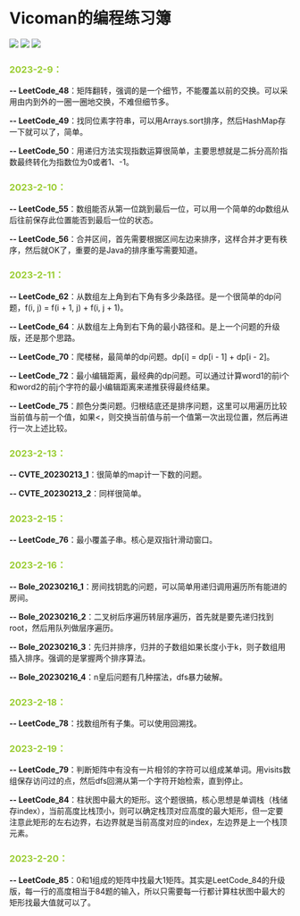 # Vicoman的编程练习簿 

![](https://img.shields.io/badge/lanuage-Java-orange) ![](https://img.shields.io/badge/license-MIT-blue) ![](https://img.shields.io/badge/platform-leetcode-green)

### **<font color=YellowGreen >2023-2-9：</font>**

**-- LeetCode_48**：矩阵翻转，强调的是一个细节，不能覆盖以前的交换。可以采用由内到外的一圈一圈地交换，不难但细节多。

**-- LeetCode_49**：找同位素字符串，可以用Arrays.sort排序，然后HashMap存一下就可以了，简单。

**-- LeetCode_50**：用递归方法实现指数运算很简单，主要思想就是二拆分高阶指数最终转化为指数位为0或者1、-1。

### **<font color=YellowGreen>2023-2-10：</font>**

**-- LeetCode_55**：数组能否从第一位跳到最后一位，可以用一个简单的dp数组从后往前保存此位置能否到最后一位的状态。

**-- LeetCode_56**：合并区间，首先需要根据区间左边来排序，这样合并才更有秩序，然后就OK了，重要的是Java的排序重写需要知道。

### **<font color=YellowGreen>2023-2-11：</font>**

**-- LeetCode_62**：从数组左上角到右下角有多少条路径。是一个很简单的dp问题，f(i, j) = f(i + 1, j) + f(i, j + 1)。

**-- LeetCode_64**：从数组左上角到右下角的最小路径和。是上一个问题的升级版，还是那个思路。

**-- LeetCode_70**：爬楼梯，最简单的dp问题。dp[i] = dp[i - 1] + dp[i - 2]。

**-- LeetCode_72**：最小编辑距离，最经典的dp问题。可以通过计算word1的前i个和word2的前j个字符的最小编辑距离来递推获得最终结果。

**-- LeetCode_75**：颜色分类问题。归根结底还是排序问题，这里可以用遍历比较当前值与前一个值，如果<，则交换当前值与前一个值第一次出现位置，然后再进行一次上述比较。

### **<font color=YellowGreen>2023-2-13：</font>**

**-- CVTE_20230213_1**：很简单的map计一下数的问题。

**-- CVTE_20230213_2**：同样很简单。

### **<font color=YellowGreen>2023-2-15：</font>**

**-- LeetCode_76**：最小覆盖子串。核心是双指针滑动窗口。

### **<font color=YellowGreen>2023-2-16：</font>**

**-- Bole_20230216_1**：房间找钥匙的问题，可以简单用递归调用遍历所有能进的房间。

**-- Bole_20230216_2**：二叉树后序遍历转层序遍历，首先就是要先递归找到root，然后用队列做层序遍历。

**-- Bole_20230216_3**：先归并排序，归并的子数组如果长度小于k，则子数组用插入排序。强调的是掌握两个排序算法。

**-- Bole_20230216_4**：n皇后问题有几种摆法，dfs暴力破解。

### **<font color=YellowGreen>2023-2-18：</font>**

**-- LeetCode_78**：找数组所有子集。可以使用回溯找。

### **<font color=YellowGreen>2023-2-19：</font>**

**-- LeetCode_79**：判断矩阵中有没有一片相邻的字符可以组成某单词。用visits数组保存访问过的点，然后dfs回溯从第一个字符开始检索，直到停止。

**-- LeetCode_84**：柱状图中最大的矩形。这个题很搞，核心思想是单调栈（栈储存index），当前高度比栈顶小，则可以确定栈顶对应高度的最大矩形，但一定要注意此矩形的左右边界，右边界就是当前高度对应的index，左边界是上一个栈顶元素。

### **<font color=YellowGreen>2023-2-20：</font>**

**-- LeetCode_85**：0和1组成的矩阵中找最大1矩阵。其实是LeetCode_84的升级版，每一行的高度相当于84题的输入，所以只需要每一行都计算柱状图中最大的矩形找最大值就可以了。